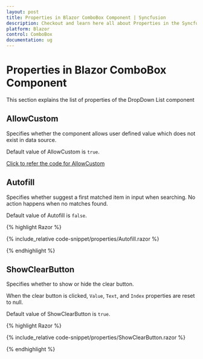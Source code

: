 ```yaml
---
layout: post
title: Properties in Blazor ComboBox Component | Syncfusion
description: Checkout and learn here all about Properties in the Syncfusion Blazor ComboBox component and much more.
platform: Blazor
control: ComboBox
documentation: ug
---
```


# Properties in Blazor ComboBox Component

This section explains the list of properties of the DropDown List component 

## AllowCustom

Specifies whether the component allows user defined value which does not exist in data source.

Default value of AllowCustom is `true`.

[Click to refer the code for AllowCustom](https://blazor.syncfusion.com/documentation/combobox/custom-value)

## Autofill

Specifies whether suggest a first matched item in input when searching. No action happens when no matches found.

Default value of Autofill is `false`.

{% highlight Razor %}

{% include_relative code-snippet/properties/Autofill.razor %}

{% endhighlight %} 

## ShowClearButton

Specifies whether to show or hide the clear button.

When the clear button is clicked, `Value`, `Text`, and `Index` properties are reset to null.

Default value of ShowClearButton is `true`.

{% highlight Razor %}

{% include_relative code-snippet/properties/ShowClearButton.razor %}

{% endhighlight %} 


